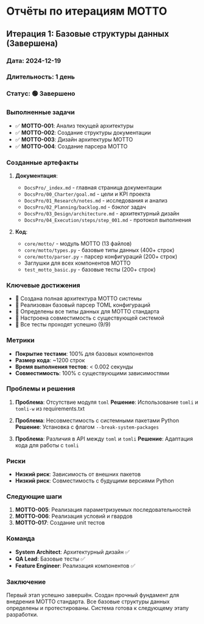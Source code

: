 # Отчёты по итерациям MOTTO

## Итерация 1: Базовые структуры данных (Завершена)

### Дата: 2024-12-19
### Длительность: 1 день
### Статус: 🟢 Завершено

### Выполненные задачи
- ✅ **MOTTO-001**: Анализ текущей архитектуры
- ✅ **MOTTO-002**: Создание структуры документации
- ✅ **MOTTO-003**: Дизайн архитектуры MOTTO
- ✅ **MOTTO-004**: Создание парсера MOTTO

### Созданные артефакты
1. **Документация**:
   - `DocsPro/_index.md` - главная страница документации
   - `DocsPro/00_Charter/goal.md` - цели и KPI проекта
   - `DocsPro/01_Research/notes.md` - исследования и анализ
   - `DocsPro/02_Planning/backlog.md` - бэклог задач
   - `DocsPro/03_Design/architecture.md` - архитектурный дизайн
   - `DocsPro/04_Execution/steps/step_001.md` - протокол выполнения

2. **Код**:
   - `core/motto/` - модуль MOTTO (13 файлов)
   - `core/motto/types.py` - базовые типы данных (400+ строк)
   - `core/motto/parser.py` - парсер конфигураций (200+ строк)
   - Заглушки для всех компонентов MOTTO
   - `test_motto_basic.py` - базовые тесты (200+ строк)

### Ключевые достижения
- 🎯 Создана полная архитектура MOTTO системы
- 🎯 Реализован базовый парсер TOML конфигураций
- 🎯 Определены все типы данных для MOTTO стандарта
- 🎯 Настроена совместимость с существующей системой
- 🎯 Все тесты проходят успешно (9/9)

### Метрики
- **Покрытие тестами**: 100% для базовых компонентов
- **Размер кода**: ~1200 строк
- **Время выполнения тестов**: < 0.002 секунды
- **Совместимость**: 100% с существующими зависимостями

### Проблемы и решения
1. **Проблема**: Отсутствие модуля `toml`
   **Решение**: Использование `tomli` и `tomli-w` из requirements.txt

2. **Проблема**: Несовместимость с системными пакетами Python
   **Решение**: Установка с флагом `--break-system-packages`

3. **Проблема**: Различия в API между `toml` и `tomli`
   **Решение**: Адаптация кода для работы с `tomli`

### Риски
- **Низкий риск**: Зависимость от внешних пакетов
- **Низкий риск**: Совместимость с будущими версиями Python

### Следующие шаги
1. **MOTTO-005**: Реализация параметризуемых последовательностей
2. **MOTTO-006**: Реализация условий и гвардов
3. **MOTTO-017**: Создание unit тестов

### Команда
- **System Architect**: Архитектурный дизайн ✅
- **QA Lead**: Базовые тесты ✅
- **Feature Engineer**: Реализация компонентов ✅

### Заключение
Первый этап успешно завершён. Создан прочный фундамент для внедрения MOTTO стандарта. Все базовые структуры данных определены и протестированы. Система готова к следующему этапу разработки.